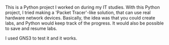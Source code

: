 This is a Python project I worked on during my IT studies. With this Python project, I tried making a 'Packet Tracer'-like solution, 
that can use real hardware network devices. Basically, the idea was that you could create labs, and Python would keep track of the progress.
It would also be possible to save and resume labs.

I used GNS3 to test it and it works.
